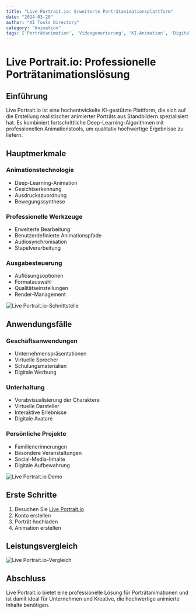 ```yaml
---
title: "Live Portrait.io: Erweiterte Porträtanimationsplattform"
date: "2024-03-20"
author: "AI Tools Directory"
category: "Animation"
tags: ['Porträtanimation', 'Videogenerierung', 'KI-Animation', 'Digitale Inhalte']
---
```

# Live Portrait.io: Professionelle Porträtanimationslösung

## Einführung

Live Portrait.io ist eine hochentwickelte KI-gestützte Plattform, die sich auf die Erstellung realistischer animierter Porträts aus Standbildern spezialisiert hat. Es kombiniert fortschrittliche Deep-Learning-Algorithmen mit professionellen Animationstools, um qualitativ hochwertige Ergebnisse zu liefern.

## Hauptmerkmale

### Animationstechnologie
- Deep-Learning-Animation
- Gesichtserkennung
- Ausdruckszuordnung
- Bewegungssynthese

### Professionelle Werkzeuge
- Erweiterte Bearbeitung
- Benutzerdefinierte Animationspfade
- Audiosynchronisation
- Stapelverarbeitung

### Ausgabesteuerung
- Auflösungsoptionen
- Formatauswahl
- Qualitätseinstellungen
- Render-Management

![Live Portrait.io-Schnittstelle](/imgs/live-portrait-io/interface.jpg)

## Anwendungsfälle

### Geschäftsanwendungen
- Unternehmenspräsentationen
- Virtuelle Sprecher
- Schulungsmaterialien
- Digitale Werbung

### Unterhaltung
- Vorabvisualisierung der Charaktere
- Virtuelle Darsteller
- Interaktive Erlebnisse
- Digitale Avatare

### Persönliche Projekte
- Familienerinnerungen
- Besondere Veranstaltungen
- Social-Media-Inhalte
- Digitale Aufbewahrung

![Live Portrait.io Demo](/imgs/live-portrait-io/demo.jpg)

## Erste Schritte

1. Besuchen Sie [Live Portrait.io](https://live-portrait.io)
2. Konto erstellen
3. Porträt hochladen
4. Animation erstellen

## Leistungsvergleich

![Live Portrait.io-Vergleich](/imgs/live-portrait-io/comparison.jpg)

## Abschluss

Live Portrait.io bietet eine professionelle Lösung für Porträtanimationen und ist damit ideal für Unternehmen und Kreative, die hochwertige animierte Inhalte benötigen.